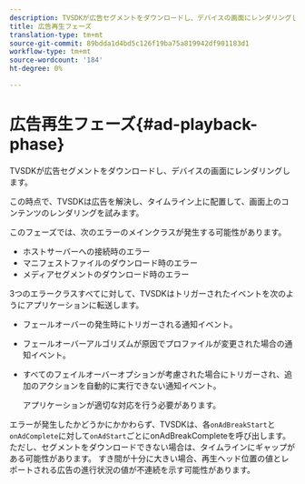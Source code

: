 ```yaml
---
description: TVSDKが広告セグメントをダウンロードし、デバイスの画面にレンダリングします。
title: 広告再生フェーズ
translation-type: tm+mt
source-git-commit: 89bdda1d4bd5c126f19ba75a819942df901183d1
workflow-type: tm+mt
source-wordcount: '184'
ht-degree: 0%

---
```



# 広告再生フェーズ{#ad-playback-phase}

TVSDKが広告セグメントをダウンロードし、デバイスの画面にレンダリングします。

この時点で、TVSDKは広告を解決し、タイムライン上に配置して、画面上のコンテンツのレンダリングを試みます。

このフェーズでは、次のエラーのメインクラスが発生する可能性があります。

* ホストサーバーへの接続時のエラー
* マニフェストファイルのダウンロード時のエラー
* メディアセグメントのダウンロード時のエラー

3つのエラークラスすべてに対して、TVSDKはトリガーされたイベントを次のようにアプリケーションに転送します。

* フェールオーバーの発生時にトリガーされる通知イベント。
* フェールオーバーアルゴリズムが原因でプロファイルが変更された場合の通知イベント。
* すべてのフェイルオーバーオプションが考慮された場合にトリガーされ、追加のアクションを自動的に実行できない通知イベント。

   アプリケーションが適切な対応を行う必要があります。

エラーが発生したかどうかにかかわらず、TVSDKは、各`onAdBreakStart`と`onAdComplete`に対して`onAdStart`ごとにonAdBreakCompleteを呼び出します。 ただし、セグメントをダウンロードできない場合は、タイムラインにギャップがある可能性があります。 すき間が十分に大きい場合、再生ヘッド位置の値とレポートされる広告の進行状況の値が不連続を示す可能性があります。
